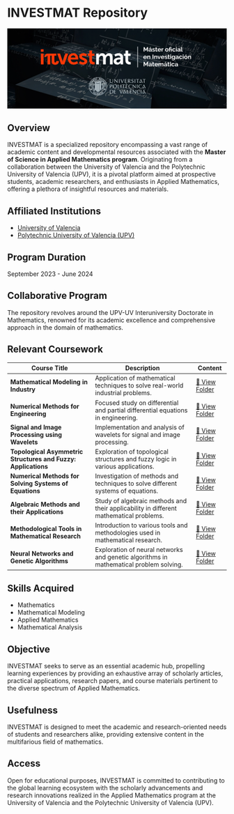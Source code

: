 # INVESTMAT Repository
![Investmat Logo](images/logo.png)
## Overview
INVESTMAT is a specialized repository encompassing a vast range of academic content and developmental resources associated with the **Master of Science in Applied Mathematics program**. Originating from a collaboration between the University of Valencia and the Polytechnic University of Valencia (UPV), it is a pivotal platform aimed at prospective students, academic researchers, and enthusiasts in Applied Mathematics, offering a plethora of insightful resources and materials.

## Affiliated Institutions
- [University of Valencia](https://www.uv.es)
- [Polytechnic University of Valencia (UPV)](https://www.upv.es/en)



## Program Duration
September 2023 - June 2024

## Collaborative Program
The repository revolves around the UPV-UV Interuniversity Doctorate in Mathematics, renowned for its academic excellence and comprehensive approach in the domain of mathematics.

## Relevant Coursework

| Course Title                                          | Description                                         | Content                                    |
|-------------------------------------------------------|-----------------------------------------------------|----------------------------------------------------|
| **Mathematical Modeling in Industry**                 | Application of mathematical techniques to solve real-world industrial problems. | [📁 View Folder](<Internal-Folder-URL-1>)           |
| **Numerical Methods for Engineering**                 | Focused study on differential and partial differential equations in engineering. | [📁 View Folder](<Internal-Folder-URL-2>)           |
| **Signal and Image Processing using Wavelets**        | Implementation and analysis of wavelets for signal and image processing. | [📁 View Folder](<Internal-Folder-URL-3>)           |
| **Topological Asymmetric Structures and Fuzzy: Applications** | Exploration of topological structures and fuzzy logic in various applications. | [📁 View Folder](<Internal-Folder-URL-4>)           |
| **Numerical Methods for Solving Systems of Equations**| Investigation of methods and techniques to solve different systems of equations. | [📁 View Folder](<Internal-Folder-URL-5>)           |
| **Algebraic Methods and their Applications**          | Study of algebraic methods and their applicability in different mathematical problems. | [📁 View Folder](<Internal-Folder-URL-6>)           |
| **Methodological Tools in Mathematical Research**     | Introduction to various tools and methodologies used in mathematical research. | [📁 View Folder](<Internal-Folder-URL-7>)           |
| **Neural Networks and Genetic Algorithms**            | Exploration of neural networks and genetic algorithms in mathematical problem solving. | [📁 View Folder](<Internal-Folder-URL-8>)           |



## Skills Acquired
- Mathematics
- Mathematical Modeling
- Applied Mathematics
- Mathematical Analysis

## Objective
INVESTMAT seeks to serve as an essential academic hub, propelling learning experiences by providing an exhaustive array of scholarly articles, practical applications, research papers, and course materials pertinent to the diverse spectrum of Applied Mathematics.

## Usefulness
INVESTMAT is designed to meet the academic and research-oriented needs of students and researchers alike, providing extensive content in the multifarious field of mathematics.

## Access
Open for educational purposes, INVESTMAT is committed to contributing to the global learning ecosystem with the scholarly advancements and research innovations realized in the Applied Mathematics program at the University of Valencia and the Polytechnic University of Valencia (UPV).

